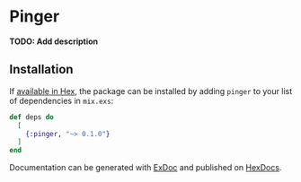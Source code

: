 # Pinger

**TODO: Add description**

## Installation

If [available in Hex](https://hex.pm/docs/publish), the package can be installed
by adding `pinger` to your list of dependencies in `mix.exs`:

```elixir
def deps do
  [
    {:pinger, "~> 0.1.0"}
  ]
end
```

Documentation can be generated with [ExDoc](https://github.com/elixir-lang/ex_doc)
and published on [HexDocs](https://hexdocs.pm).
